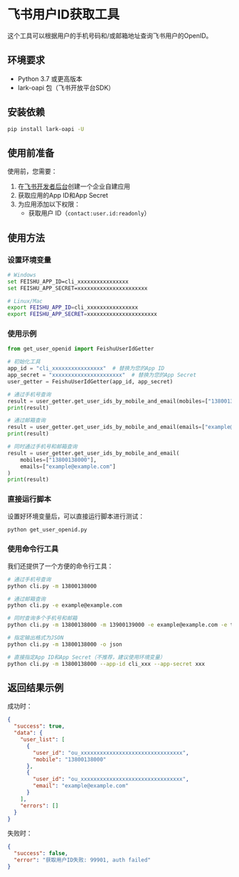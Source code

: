 # 飞书用户ID获取工具

这个工具可以根据用户的手机号码和/或邮箱地址查询飞书用户的OpenID。

## 环境要求

- Python 3.7 或更高版本
- lark-oapi 包（飞书开放平台SDK）

## 安装依赖

```bash
pip install lark-oapi -U
```

## 使用前准备

使用前，您需要：

1. 在[飞书开发者后台](https://open.feishu.cn/app)创建一个企业自建应用
2. 获取应用的App ID和App Secret
3. 为应用添加以下权限：
   - 获取用户 ID（`contact:user.id:readonly`）

## 使用方法

### 设置环境变量

```bash
# Windows
set FEISHU_APP_ID=cli_xxxxxxxxxxxxxxxx
set FEISHU_APP_SECRET=xxxxxxxxxxxxxxxxxxxxxx

# Linux/Mac
export FEISHU_APP_ID=cli_xxxxxxxxxxxxxxxx
export FEISHU_APP_SECRET=xxxxxxxxxxxxxxxxxxxxxx
```

### 使用示例

```python
from get_user_openid import FeishuUserIdGetter

# 初始化工具
app_id = "cli_xxxxxxxxxxxxxxxx"  # 替换为您的App ID
app_secret = "xxxxxxxxxxxxxxxxxxxxxx"  # 替换为您的App Secret
user_getter = FeishuUserIdGetter(app_id, app_secret)

# 通过手机号查询
result = user_getter.get_user_ids_by_mobile_and_email(mobiles=["13800138000"])
print(result)

# 通过邮箱查询
result = user_getter.get_user_ids_by_mobile_and_email(emails=["example@example.com"])
print(result)

# 同时通过手机号和邮箱查询
result = user_getter.get_user_ids_by_mobile_and_email(
    mobiles=["13800138000"], 
    emails=["example@example.com"]
)
print(result)
```

### 直接运行脚本

设置好环境变量后，可以直接运行脚本进行测试：

```bash
python get_user_openid.py
```

### 使用命令行工具

我们还提供了一个方便的命令行工具：

```bash
# 通过手机号查询
python cli.py -m 13800138000

# 通过邮箱查询
python cli.py -e example@example.com

# 同时查询多个手机号和邮箱
python cli.py -m 13800138000 -m 13900139000 -e example@example.com -e test@example.com

# 指定输出格式为JSON
python cli.py -m 13800138000 -o json

# 直接指定App ID和App Secret（不推荐，建议使用环境变量）
python cli.py -m 13800138000 --app-id cli_xxx --app-secret xxx
```

## 返回结果示例

成功时：

```json
{
  "success": true,
  "data": {
    "user_list": [
      {
        "user_id": "ou_xxxxxxxxxxxxxxxxxxxxxxxxxxxxxxxx",
        "mobile": "13800138000"
      },
      {
        "user_id": "ou_xxxxxxxxxxxxxxxxxxxxxxxxxxxxxxxx",
        "email": "example@example.com"
      }
    ],
    "errors": []
  }
}
```

失败时：

```json
{
  "success": false,
  "error": "获取用户ID失败: 99901, auth failed"
}
``` 